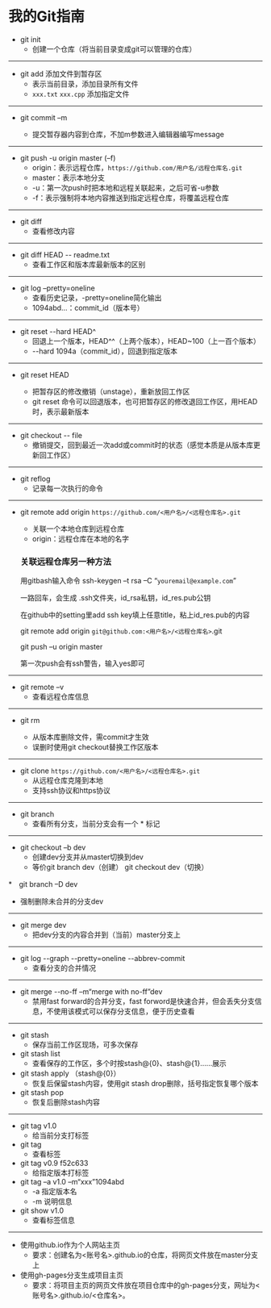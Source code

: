 # 我的Git指南

* git init
	- 创建一个仓库（将当前目录变成git可以管理的仓库）
  
-------------------

* git add 添加文件到暂存区
  - 表示当前目录，添加目录所有文件
  - `xxx.txt`   `xxx.cpp`  添加指定文件
  
-------------------
                                                                               
* git commit –m <message>
  - 提交暂存器内容到仓库，不加m参数进入编辑器编写message
  
-------------------         

* git push -u origin master (–f)
  - origin：表示远程仓库，`https://github.com/用户名/远程仓库名.git`
  -	master：表示本地分支
  -	-u：第一次push时把本地和远程关联起来，之后可省-u参数
  -	-f：表示强制将本地内容推送到指定远程仓库，将覆盖远程仓库
    
-------------------
                                                                               
* git diff
  - 查看修改内容
        
-------------------        
        
* git diff HEAD -- readme.txt
  - 查看工作区和版本库最新版本的区别

-------------------

* git log –pretty=oneline
  - 查看历史记录，-pretty=oneline简化输出
  - 1094abd…：commit_id（版本号）

-------------------

* git reset --hard HEAD^
  - 回退上一个版本，HEAD^^（上两个版本），HEAD~100（上一百个版本）
  - --hard 1094a（commit_id），回退到指定版本
  
-------------------  
  
* git reset HEAD <file>
  - 把暂存区的修改撤销（unstage），重新放回工作区
  - git reset 命令可以回退版本，也可把暂存区的修改退回工作区，用HEAD时，表示最新版本

-------------------

* git checkout -- file
  - 撤销提交，回到最近一次add或commit时的状态（感觉本质是从版本库更新回工作区）

-------------------

* git reflog
  - 记录每一次执行的命令

-------------------

* git remote add origin `https://github.com/<用户名>/<远程仓库名>.git`
  - 关联一个本地仓库到远程仓库
  - origin：远程仓库在本地的名字
  
  ### 关联远程仓库另一种方法

  用gitbash输入命令 ssh-keygen –t rsa –C “`youremail@example.com`”

  一路回车，会生成 .ssh文件夹，id_rsa私钥，id_res.pub公钥

  在github中的setting里add ssh key填上任意title，粘上id_res.pub的内容

  git remote add origin `git@github.com:<用户名>/<远程仓库名>`.git

  git push –u origin master

  第一次push会有ssh警告，输入yes即可
-------------------  
  
* git remote –v
  - 查看远程仓库信息

-------------------

* git rm <file>
  - 从版本库删除文件，需commit才生效
  - 误删时使用git checkout替换工作区版本

-------------------

* git clone `https://github.com/<用户名>/<远程仓库名>.git`
  - 从远程仓库克隆到本地
  - 支持ssh协议和https协议

-------------------

* git branch
  - 查看所有分支，当前分支会有一个 * 标记

-------------------

* git checkout –b dev
  - 创建dev分支并从master切换到dev
  - 等价git branch dev（创建）    git checkout dev（切换）

*　git branch –D dev
  - 强制删除未合并的分支dev

-------------------

* git merge dev
  - 把dev分支的内容合并到（当前）master分支上

-------------------

* git log --graph --pretty=oneline --abbrev-commit
  - 查看分支的合并情况

-------------------

* git merge --no-ff –m“merge with no-ff”dev
  - 禁用fast forward的合并分支，fast forword是快速合并，但会丢失分支信息，不使用该模式可以保存分支信息，便于历史查看

-------------------

* git stash
  - 保存当前工作区现场，可多次保存
* git stash list
  - 查看保存的工作区，多个时按stash@{0}、stash@{1}……展示
* git stash apply （stash@{0}）
  - 恢复后保留stash内容，使用git stash drop删除，括号指定恢复哪个版本
* git stash pop
  - 恢复后删除stash内容

-------------------

* git tag v1.0
  - 给当前分支打标签
* git tag
  - 查看标签
* git tag v0.9 f52c633
  - 给指定版本打标签
* git tag –a v1.0 –m“xxx”1094abd
  - -a 指定版本名
  - -m 说明信息
* git show v1.0
  - 查看标签信息

-------------------

* 使用github.io作为个人网站主页
  - 要求：创建名为<账号名>.github.io的仓库，将网页文件放在master分支上
* 使用gh-pages分支生成项目主页
  - 要求：将项目主页的网页文件放在项目仓库中的gh-pages分支，网址为<账号名>.github.io/<仓库名>。
